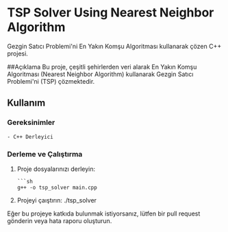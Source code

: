 # TSP Solver Using Nearest Neighbor Algorithm

Gezgin Satıcı Problemi'ni En Yakın Komşu Algoritması kullanarak çözen C++ projesi.

##Açıklama
Bu proje, çeşitli şehirlerden veri alarak En Yakın Komşu Algoritması (Nearest Neighbor Algorithm) kullanarak Gezgin Satıcı Problemi'ni (TSP) çözmektedir.

## Kullanım

### Gereksinimler

    - C++ Derleyici

### Derleme ve Çalıştırma

1. Proje dosyalarınızı derleyin:

       ```sh
       g++ -o tsp_solver main.cpp
2. Projeyi çaıştırın:
      ./tsp_solver

Eğer bu projeye katkıda bulunmak istiyorsanız, lütfen bir pull request gönderin veya hata raporu oluşturun.
